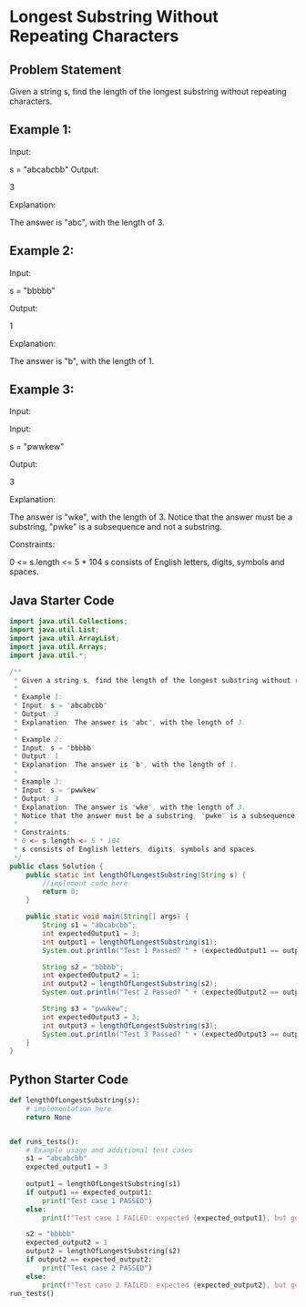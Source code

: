 # Longest Substring Without Repeating Characters

## Problem Statement

Given a string s, find the length of the longest substring without repeating characters.

## Example 1:

Input: 

s = "abcabcbb"
Output: 

3

Explanation: 

The answer is "abc", with the length of 3.

## Example 2:

Input: 

s = "bbbbb"

Output: 

1

Explanation: 

The answer is "b", with the length of 1.

## Example 3:

Input: 

Input: 

s = "pwwkew"

Output: 

3

Explanation: 

The answer is "wke", with the length of 3.
Notice that the answer must be a substring, "pwke" is a subsequence and not a substring.

Constraints:

0 <= s.length <= 5 * 104
s consists of English letters, digits, symbols and spaces.

## Java Starter Code

```java
import java.util.Collections;
import java.util.List;
import java.util.ArrayList;
import java.util.Arrays;
import java.util.*;

/**
 * Given a string s, find the length of the longest substring without repeating characters.
 *
 * Example 1:
 * Input: s = "abcabcbb"
 * Output: 3
 * Explanation: The answer is "abc", with the length of 3.
 *
 * Example 2:
 * Input: s = "bbbbb"
 * Output: 1
 * Explanation: The answer is "b", with the length of 1.
 *
 * Example 3:
 * Input: s = "pwwkew"
 * Output: 3
 * Explanation: The answer is "wke", with the length of 3.
 * Notice that the answer must be a substring, "pwke" is a subsequence and not a substring.
 *
 * Constraints:
 * 0 <= s.length <= 5 * 104
 * s consists of English letters, digits, symbols and spaces.
 */
public class Solution {
    public static int lengthOfLongestSubstring(String s) {
        //implement code here
        return 0;
    }

    public static void main(String[] args) {
        String s1 = "abcabcbb";
        int expectedOutput1 = 3;
        int output1 = lengthOfLongestSubstring(s1);
        System.out.println("Test 1 Passed? " + (expectedOutput1 == output1));

        String s2 = "bbbbb";
        int expectedOutput2 = 1;
        int output2 = lengthOfLongestSubstring(s2);
        System.out.println("Test 2 Passed? " + (expectedOutput2 == output2));

        String s3 = "pwwkew";
        int expectedOutput3 = 3;
        int output3 = lengthOfLongestSubstring(s3);
        System.out.println("Test 3 Passed? " + (expectedOutput3 == output3));
    }
}


```

## Python Starter Code

```python
def lengthOfLongestSubstring(s):
    # implementation here
    return None


def runs_tests():
    # Example usage and additional test cases
    s1 = "abcabcbb"
    expected_output1 = 3
   
    output1 = lengthOfLongestSubstring(s1)
    if output1 == expected_output1:
        print("Test case 1 PASSED")
    else:
        print(f"Test case 1 FAILED: expected {expected_output1}, but got {output1}")

    s2 = "bbbbb"
    expected_output2 = 1
    output2 = lengthOfLongestSubstring(s2)
    if output2 == expected_output2:
        print("Test case 2 PASSED")
    else:
        print(f"Test case 2 FAILED: expected {expected_output2}, but got {output2}")
run_tests()





```



